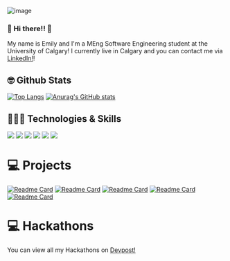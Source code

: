 ![image](https://user-images.githubusercontent.com/68518246/133714240-8861e24c-de70-45ec-bb43-6ad644e2d1d1.png)
 

### 👋 Hi there!! 👋

My name is Emily and I'm a MEng Software Engineering student at the University of Calgary! I currently live in Calgary and you can contact me via [LinkedIn!](https://www.linkedin.com/in/emilywang98/)!

## 🤓 Github Stats
[![Top Langs](https://github-readme-stats.vercel.app/api/top-langs/?username=Emilywang98)](https://github.com/Emilywang98/github-readme-stats)
[![Anurag's GitHub stats](https://github-readme-stats.vercel.app/api?username=Emilywang98)](https://github.com/anuraghazra/github-readme-stats)

## 👩🏻‍💻 Technologies & Skills
![](https://img.shields.io/badge/<OS>-<Mac>-informational?style=flat&logo=<LOGO_NAME>&logoColor=white&color=2bbc8a)
![](https://img.shields.io/badge/<Editor>-<VSCode>-informational?style=flat&logo=<LOGO_NAME>&logoColor=white&color=2bbc8a)
![](https://img.shields.io/badge/<Code>-<Java>-informational?style=flat&logo=<LOGO_NAME>&logoColor=white&color=2bbc8a)
![](https://img.shields.io/badge/<Code>-<Python>-informational?style=flat&logo=<LOGO_NAME>&logoColor=white&color=2bbc8a)
![](https://img.shields.io/badge/<Code>-<C>-informational?style=flat&logo=<LOGO_NAME>&logoColor=white&color=2bbc8a)
![](https://img.shields.io/badge/<Code>-<SQL>-informational?style=flat&logo=<LOGO_NAME>&logoColor=white&color=2bbc8a)

# 💻 Projects 
[![Readme Card](https://github-readme-stats.vercel.app/api/pin/?username=Emilywang98&repo=HeartDiseaseClassifier)](https://github.com/Emilywang98/HeartDiseaseClassifier)
[![Readme Card](https://github-readme-stats.vercel.app/api/pin/?repo=xuanfitness/xuanfitness-mobile)](https://github.com/xuanfitness/xuanfitness-mobile)
[![Readme Card](https://github-readme-stats.vercel.app/api/pin/?username=Emilywang98&repo=chem_ecar)](https://github.com/Emilywang98/chem_ecar)
[![Readme Card](https://github-readme-stats.vercel.app/api/pin/?username=Emilywang98&repo=piggyfund)](https://github.com/Emilywang98/piggyfund)
[![Readme Card](https://github-readme-stats.vercel.app/api/pin/?username=Emilywang98&repo=Re-Mind)](https://github.com/Emilywang98/Re-Mind)



# 💻 Hackathons
You can view all my Hackathons on [Devpost!](https://devpost.com/Emilywang98?ref_content=user-portfolio&ref_feature=portfolio&ref_medium=global-nav)


<!--
**Emilywang98/Emilywang98** is a ✨ _special_ ✨ repository because its `README.md` (this file) appears on your GitHub profile.

Here are some ideas to get you started:

- 🔭 I’m currently working on ...
- 🌱 I’m currently learning ...
- 👯 I’m looking to collaborate on ...
- 🤔 I’m looking for help with ...
- 💬 Ask me about ...
- 📫 How to reach me: ...
- 😄 Pronouns: ...
- ⚡ Fun fact: ...
-->
